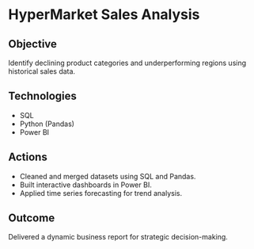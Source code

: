 # HyperMarket Sales Analysis

## Objective
Identify declining product categories and underperforming regions using historical sales data.

## Technologies
- SQL
- Python (Pandas)
- Power BI

## Actions
- Cleaned and merged datasets using SQL and Pandas.
- Built interactive dashboards in Power BI.
- Applied time series forecasting for trend analysis.

## Outcome
Delivered a dynamic business report for strategic decision-making.
